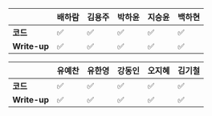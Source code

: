 |              | 배하람             | 김용주 | 박하윤 | 지승윤 | 백하현 |
| ------------ | ------------------ | ------ | ------ | ------ | ------ |
| **코드**     | :white_check_mark: | :white_check_mark: |  :white_check_mark:        |:white_check_mark:|:white_check_mark:|
| **Write-up** | :white_check_mark: | :white_check_mark: |   :white_check_mark:       |:white_check_mark:|:white_check_mark:|

|              | 유예찬 | 유한영 | 강동인 | 오지혜 | 김기철 |
| ------------ | ------ | ------ | ------ | ------ | ------ |
| **코드**     |:white_check_mark:|:white_check_mark:|   ✅     |    :white_check_mark:    |    ✅    |
| **Write-up** |:white_check_mark:|:white_check_mark:|    ✅    |    :white_check_mark:    |   ✅     |

